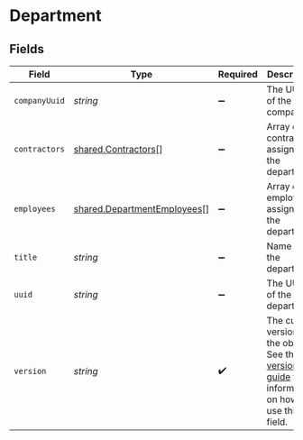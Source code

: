 # Department


## Fields

| Field                                                                                                                                                             | Type                                                                                                                                                              | Required                                                                                                                                                          | Description                                                                                                                                                       |
| ----------------------------------------------------------------------------------------------------------------------------------------------------------------- | ----------------------------------------------------------------------------------------------------------------------------------------------------------------- | ----------------------------------------------------------------------------------------------------------------------------------------------------------------- | ----------------------------------------------------------------------------------------------------------------------------------------------------------------- |
| `companyUuid`                                                                                                                                                     | *string*                                                                                                                                                          | :heavy_minus_sign:                                                                                                                                                | The UUID of the company                                                                                                                                           |
| `contractors`                                                                                                                                                     | [shared.Contractors](../../../sdk/models/shared/contractors.md)[]                                                                                                 | :heavy_minus_sign:                                                                                                                                                | Array of contractors assigned to the department.                                                                                                                  |
| `employees`                                                                                                                                                       | [shared.DepartmentEmployees](../../../sdk/models/shared/departmentemployees.md)[]                                                                                 | :heavy_minus_sign:                                                                                                                                                | Array of employees assigned to the department.                                                                                                                    |
| `title`                                                                                                                                                           | *string*                                                                                                                                                          | :heavy_minus_sign:                                                                                                                                                | Name of the department                                                                                                                                            |
| `uuid`                                                                                                                                                            | *string*                                                                                                                                                          | :heavy_minus_sign:                                                                                                                                                | The UUID of the department                                                                                                                                        |
| `version`                                                                                                                                                         | *string*                                                                                                                                                          | :heavy_check_mark:                                                                                                                                                | The current version of the object. See the [versioning guide](https://docs.gusto.com/embedded-payroll/docs/idempotency) for information on how to use this field. |